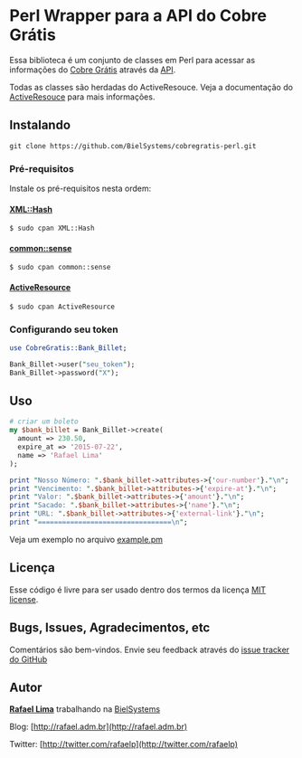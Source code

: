 # Perl Wrapper para a API do Cobre Grátis

Essa biblioteca é um conjunto de classes em Perl para acessar as informações do [Cobre Grátis](http://cobregratis.com.br) através da [API](https://github.com/BielSystems/cobregratis-api).

Todas as classes são herdadas do ActiveResouce. Veja a documentação do [ActiveResouce](http://search.cpan.org/~gugod/ActiveResource-0.01/lib/ActiveResource.pm) para mais informações.

## Instalando

    git clone https://github.com/BielSystems/cobregratis-perl.git

### Pré-requisitos

Instale os pré-requisitos nesta ordem:

#### [XML::Hash](http://search.cpan.org/~braceta/XML-Hash-0.95/lib/XML/Hash.pm)
```$ sudo cpan XML::Hash```

#### [common::sense](http://search.cpan.org/~mlehmann/common-sense-3.6/sense.pm.PL)
```$ sudo cpan common::sense```

#### [ActiveResource](http://search.cpan.org/~gugod/ActiveResource-0.01/lib/ActiveResource.pm)
```$ sudo cpan ActiveResource```

### Configurando seu token

```perl
use CobreGratis::Bank_Billet;

Bank_Billet->user("seu_token");
Bank_Billet->password("X");
```

## Uso

```perl
# criar um boleto
my $bank_billet = Bank_Billet->create(
  amount => 230.50,
  expire_at => '2015-07-22',
  name => 'Rafael Lima'
);

print "Nosso Número: ".$bank_billet->attributes->{'our-number'}."\n";
print "Vencimento: ".$bank_billet->attributes->{'expire-at'}."\n";
print "Valor: ".$bank_billet->attributes->{'amount'}."\n";
print "Sacado: ".$bank_billet->attributes->{'name'}."\n";
print "URL: ".$bank_billet->attributes->{'external-link'}."\n";
print "=================================\n";
```

Veja um exemplo no arquivo [example.pm](https://github.com/BielSystems/cobregratis-perl/blob/master/example.pm)

## Licença

Esse código é livre para ser usado dentro dos termos da licença [MIT license](http://www.opensource.org/licenses/mit-license.php).

## Bugs, Issues, Agradecimentos, etc

Comentários são bem-vindos. Envie seu feedback através do [issue tracker do GitHub](http://github.com/BielSystems/cobregratis-perl/issues)

## Autor

[**Rafael Lima**](http://github.com/rafaelp) trabalhando na [BielSystems](http://bielsystems.com.br)

Blog: [http://rafael.adm.br](http://rafael.adm.br)

Twitter: [http://twitter.com/rafaelp](http://twitter.com/rafaelp)